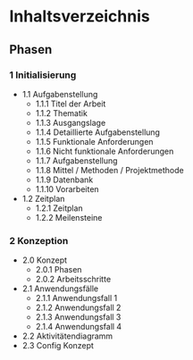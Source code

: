 # Inhaltsverzeichnis

## Phasen

### 1 Initialisierung

* 1.1 Aufgabenstellung
    * 1.1.1 Titel der Arbeit
    * 1.1.2 Thematik
    * 1.1.3 Ausgangslage
    * 1.1.4 Detaillierte Aufgabenstellung
    * 1.1.5 Funktionale Anforderungen
    * 1.1.6 Nicht funktionale Anforderungen
    * 1.1.7 Aufgabenstellung
    * 1.1.8 Mittel / Methoden / Projektmethode
    * 1.1.9 Datenbank
    * 1.1.10 Vorarbeiten
* 1.2 Zeitplan
    * 1.2.1 Zeitplan
    * 1.2.2 Meilensteine

### 2 Konzeption

* 2.0 Konzept
    * 2.0.1 Phasen
    * 2.0.2 Arbeitsschritte
* 2.1 Anwendungsfälle
    * 2.1.1 Anwendungsfall 1
    * 2.1.2 Anwendungsfall 2
    * 2.1.3 Anwendungsfall 3
    * 2.1.4 Anwendungsfall 4
* 2.2 Aktivitätendiagramm
* 2.3 Config Konzept
